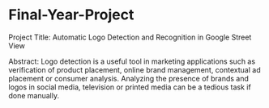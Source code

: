 # Final-Year-Project

Project Title: Automatic Logo Detection and Recognition in Google Street View

Abstract: Logo detection is a useful tool in marketing applications such as verification of product placement, online brand management, contextual ad placement or consumer analysis. Analyzing the presence of brands and logos in social media, television or printed media can be a tedious task if done manually.
